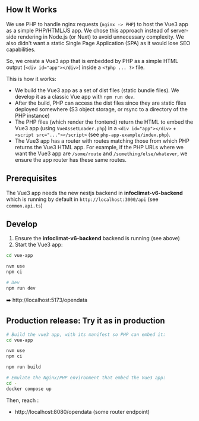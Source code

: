 ## How It Works

We use PHP to handle nginx requests (`nginx -> PHP`) to host the Vue3 app as a simple PHP/HTML/JS app.
We chose this approach instead of server-side rendering in Node.js (or Nuxt) to avoid unnecessary complexity. We also didn't want a static Single Page Application (SPA) as it would lose SEO capabilities.

So, we create a Vue3 app that is embedded by PHP as a simple HTML output (`<div id="app"></div>`) inside a `<?php ... ?>` file.

This is how it works:

- We build the Vue3 app as a set of dist files (static bundle files). We develop it as a classic Vue app with `npm run dev`.
- After the build, PHP can access the dist files since they are static files deployed somewhere (S3 object storage, or rsync to a directory of the PHP instance)
- The PHP files (which render the frontend) return the HTML to embed the Vue3 app (using `VueAssetLoader.php`) in a `<div id="app"></div>` + `<script src="..."></script>` (see `php-app-example/index.php`).
- The Vue3 app has a router with routes matching those from which PHP returns the Vue3 HTML app. For example, if the PHP URLs where we want the Vue3 app are `/some/route` and `/something/else/whatever`, we ensure the app router has these same routes.

## Prerequisites

The Vue3 app needs the new nestjs backend in **infoclimat-v6-backend** which is running by default in `http://localhost:3000/api` (see `common.api.ts`)

## Develop

1. Ensure the **infoclimat-v6-backend** backend is running (see above)
2. Start the Vue3 app:

```bash
cd vue-app

nvm use
npm ci

# Dev
npm run dev
```

➡️ http://localhost:5173/opendata

## Production release: Try it as in production

```bash
# Build the vue3 app, with its manifest so PHP can embed it:
cd vue-app

nvm use
npm ci

npm run build

# Emulate the Nginx/PHP environment that embed the Vue3 app:
cd -
docker compose up
```

Then, reach :

- http://localhost:8080/opendata (some router endpoint)
